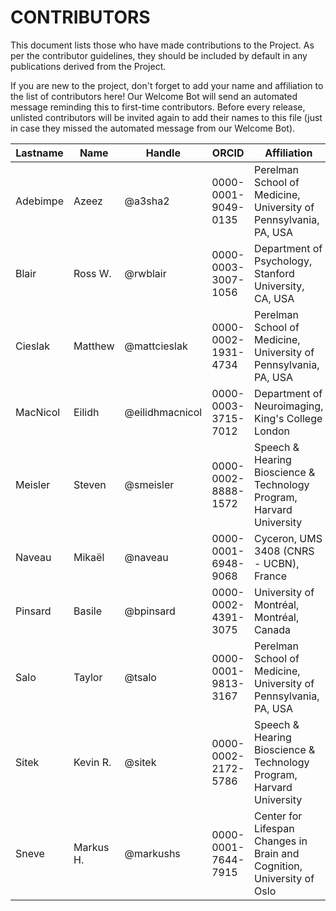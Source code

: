 # CONTRIBUTORS

This document lists those who have made contributions to the Project.
As per the contributor guidelines, they should be included by default in any publications derived from the Project.

If you are new to the project, don't forget to add your name and affiliation to the list of contributors here! Our Welcome Bot will send an automated message reminding this to first-time contributors.
Before every release, unlisted contributors will be invited again to add their names to this file (just in case they missed the automated message from our Welcome Bot).

| **Lastname** | **Name** | **Handle** | **ORCID** | **Affiliation** |
| --- | --- | --- | --- | --- |
| Adebimpe | Azeez | @a3sha2 | 0000-0001-9049-0135 | Perelman School of Medicine, University of Pennsylvania, PA, USA |
| Blair | Ross W. | @rwblair | 0000-0003-3007-1056 | Department of Psychology, Stanford University, CA, USA |
| Cieslak | Matthew | @mattcieslak | 0000-0002-1931-4734 | Perelman School of Medicine, University of Pennsylvania, PA, USA |
| MacNicol | Eilidh | @eilidhmacnicol | 0000-0003-3715-7012 | Department of Neuroimaging, King's College London |
| Meisler | Steven | @smeisler | 0000-0002-8888-1572 | Speech & Hearing Bioscience & Technology Program, Harvard University |
| Naveau | Mikaël | @naveau | 0000-0001-6948-9068 | Cyceron, UMS 3408 (CNRS - UCBN), France |
| Pinsard | Basile | @bpinsard | 0000-0002-4391-3075 | University of Montréal, Montréal, Canada |
| Salo | Taylor | @tsalo | 0000-0001-9813-3167 | Perelman School of Medicine, University of Pennsylvania, PA, USA |
| Sitek | Kevin R. | @sitek | 0000-0002-2172-5786 | Speech & Hearing Bioscience & Technology Program, Harvard University |
| Sneve | Markus H. | @markushs | 0000-0001-7644-7915 | Center for Lifespan Changes in Brain and Cognition, University of Oslo |
